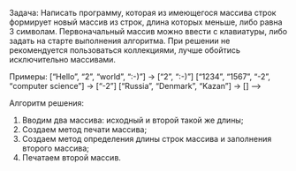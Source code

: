 Задача: Написать программу, которая из имеющегося массива строк формирует новый массив из строк, длина которых меньше, либо равна 3 символам. Первоначальный массив можно ввести с клавиатуры, либо задать на старте выполнения алгоритма. При решении не рекомендуется пользоваться коллекциями, лучше обойтись исключительно массивами.

Примеры:
[“Hello”, “2”, “world”, “:-)”] → [“2”, “:-)”]
[“1234”, “1567”, “-2”, “computer science”] → [“-2”]
[“Russia”, “Denmark”, “Kazan”] → [] -->


Алгоритм решения:

1) Вводим два массива: исходный и второй такой же длины;
2) Создаем метод печати массива;
3) Создаем метод определения длины строк массива и заполнения второго массива; 
4) Печатаем второй массив.

